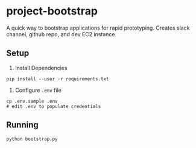 # project-bootstrap
A quick way to bootstrap applications for rapid prototyping.  Creates slack channel, github repo, and dev EC2 instance

## Setup

1. Install Dependencies
```
pip install --user -r requirements.txt
```
1. Configure `.env` file
```
cp .env.sample .env
# edit .env to populate credentials
```

## Running
```
python bootstrap.py
```
